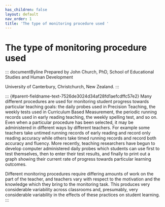 ```yaml
---
has_children: false
layout: default
nav_order: 1
title: 'The type of monitoring procedure used '
---
```

# The type of monitoring procedure used 


::: documentByline
Prepared by John Church, PhD, School of Educational Studies and Human
Development

University of Canterbury, Christchurch, New Zealand.
:::

::: {#parent-fieldname-text-7526de3024d34af28fd1aefcdffc57e2}
Many different procedures are used for monitoring student progress
towards particular teaching goals: the daily probes used in Precision
Teaching, the weekly tests used in Curriculum Based Measurement, the
periodic running records used in early reading teaching, the weekly
spelling test, and so on. Even when a particular procedure has been
selected, it may be administered in different ways by different
teachers. For example some teachers take untimed running records of
early reading and record only reading accuracy while others take timed
running records and record both accuracy and fluency. More recently,
teaching researchers have begun to develop computer administered daily
probes which students can use first to test themselves, then to enter
their test results, and finally to print out a graph showing their
current rate of progress towards particular learning outcomes.

Different monitoring procedures require differing amounts of work on the
part of the teacher, and teachers vary with respect to the motivation
and the knowledge which they bring to the monitoring task. This produces
very considerable variability across classrooms and, presumably, very
considerable variability in the effects of these practices on student
learning.
:::
